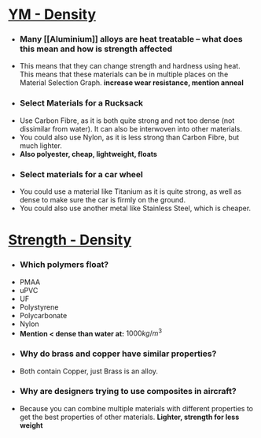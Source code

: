 # [YM - Density](http://www-materials.eng.cam.ac.uk/mpsite/interactive_charts/stiffness-density/NS6Chart.html)
 - ### Many [[Aluminium]] alloys are heat treatable – what does this mean and how is strength affected
  - This means that they can change strength and hardness using heat. This means that these materials can be in multiple places on the Material Selection Graph. **increase wear resistance, mention anneal**
 - ### Select Materials for a Rucksack
  - Use Carbon Fibre, as it is both quite strong and not too dense (not dissimilar from water). It can also be interwoven into other materials.
  - You could also use Nylon, as it is less strong than Carbon Fibre, but much lighter.
  - **Also polyester, cheap, lightweight, floats**
 - ### Select materials for a car wheel
  - You could use a material like Titanium as it is quite strong, as well as dense to make sure the car is firmly on the ground.
  - You could also use another metal like Stainless Steel, which is cheaper.

# [Strength - Density](http://www-materials.eng.cam.ac.uk/mpsite/interactive_charts/strength-density/NS6Chart.html)
 - ### Which polymers float?
  - PMAA
  - uPVC
  - UF
  - Polystyrene
  - Polycarbonate
  - Nylon
  - **Mention < dense than water at:** $1000kg/m^3$
 - ### Why do brass and copper have similar properties?
  - Both contain Copper, just Brass is an alloy.
 - ### Why are designers trying to use composites in aircraft?
  - Because you can combine multiple materials with different properties to get the best properties of other materials. **Lighter, strength for less weight**